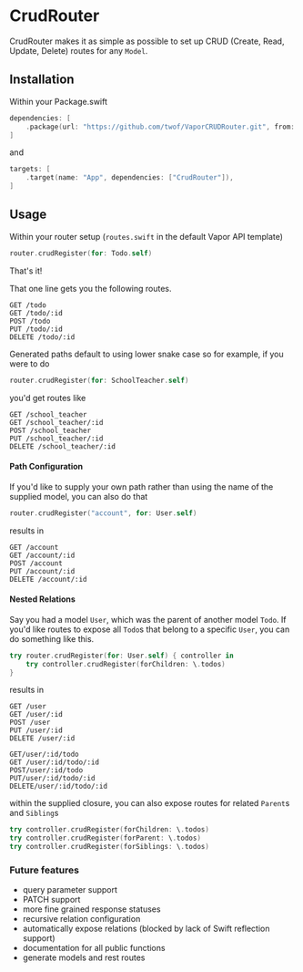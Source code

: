 # CrudRouter

CrudRouter makes it as simple as possible to set up CRUD (Create, Read, Update, Delete) routes for any `Model`.

## Installation
Within your Package.swift

```swift
dependencies: [
    .package(url: "https://github.com/twof/VaporCRUDRouter.git", from: "1.0.0")
]
```
and

```swift
targets: [
    .target(name: "App", dependencies: ["CrudRouter"]),
]
```

## Usage
Within your router setup (`routes.swift` in the default Vapor API template)
```swift
router.crudRegister(for: Todo.self)
```
That's it!

That one line gets you the following routes.

```
GET /todo
GET /todo/:id
POST /todo
PUT /todo/:id
DELETE /todo/:id
```

Generated paths default to using lower snake case so for example, if you were to do

```swift
router.crudRegister(for: SchoolTeacher.self)
```
you'd get routes like

```
GET /school_teacher
GET /school_teacher/:id
POST /school_teacher
PUT /school_teacher/:id
DELETE /school_teacher/:id
```

#### Path Configuration
If you'd like to supply your own path rather than using the name of the supplied model, you can also do that

```swift
router.crudRegister("account", for: User.self)
```
results in

```
GET /account
GET /account/:id
POST /account
PUT /account/:id
DELETE /account/:id
```

#### Nested Relations
Say you had a model `User`, which was the parent of another model `Todo`. If you'd like routes to expose all `Todo`s that belong to a specific `User`, you can do something like this.

```swift
try router.crudRegister(for: User.self) { controller in
    try controller.crudRegister(forChildren: \.todos)
}
```

results in

```
GET /user
GET /user/:id
POST /user
PUT /user/:id
DELETE /user/:id

GET/user/:id/todo
GET /user/:id/todo/:id
POST/user/:id/todo
PUT/user/:id/todo/:id
DELETE/user/:id/todo/:id
```

within the supplied closure, you can also expose routes for related `Parent`s and `Sibling`s

```swift
try controller.crudRegister(forChildren: \.todos)
try controller.crudRegister(forParent: \.todos)
try controller.crudRegister(forSiblings: \.todos)
```

### Future features
- query parameter support
- PATCH support
- more fine grained response statuses
- recursive relation configuration
- automatically expose relations (blocked by lack of Swift reflection support)
- documentation for all public functions
- generate models and rest routes

